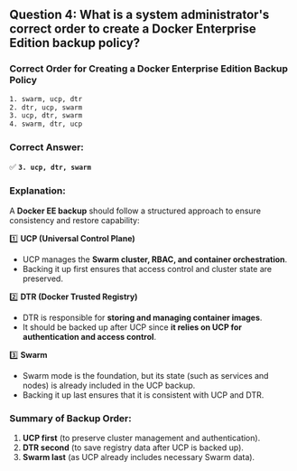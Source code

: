 ## Question 4: What is a system administrator's correct order to create a Docker Enterprise Edition backup policy?
### Correct Order for Creating a Docker Enterprise Edition Backup Policy

```sh
1. swarm, ucp, dtr
2. dtr, ucp, swarm
3. ucp, dtr, swarm
4. swarm, dtr, ucp
```

### Correct Answer:
✅ **`3. ucp, dtr, swarm`**  

### Explanation:
A **Docker EE backup** should follow a structured approach to ensure consistency and restore capability:

1️⃣ **UCP (Universal Control Plane)**  
   - UCP manages the **Swarm cluster, RBAC, and container orchestration**.  
   - Backing it up first ensures that access control and cluster state are preserved.

2️⃣ **DTR (Docker Trusted Registry)**  
   - DTR is responsible for **storing and managing container images**.  
   - It should be backed up after UCP since **it relies on UCP for authentication and access control**.

3️⃣ **Swarm**  
   - Swarm mode is the foundation, but its state (such as services and nodes) is already included in the UCP backup.  
   - Backing it up last ensures that it is consistent with UCP and DTR.

### Summary of Backup Order:
1. **UCP first** (to preserve cluster management and authentication).  
2. **DTR second** (to save registry data after UCP is backed up).  
3. **Swarm last** (as UCP already includes necessary Swarm data).

